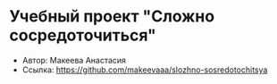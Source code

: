 # Учебный проект "Сложно сосредоточиться"

* Автор: Макеева Анастасия
* Ссылка: https://github.com/makeevaaa/slozhno-sosredotochitsya